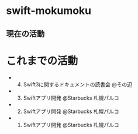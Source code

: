 # swift-mokumoku
## 現在の活動



# これまでの活動
- 4. Swift3に関するドキュメントの読書会 @その辺
- 3. Swiftアプリ開発 @Starbucks 札幌パルコ
- 2. Swiftアプリ開発 @Starbucks 札幌パルコ
- 1. Swiftアプリ開発 @Starbucks 札幌パルコ
